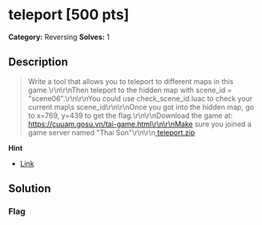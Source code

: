 # teleport [500 pts]

**Category:** Reversing
**Solves:** 1

## Description
>Write a tool that allows you to teleport to different maps in this game.\r\n\r\nThen teleport to the hidden map with scene_id = "scene06".\r\n\r\nYou could use check_scene_id.luac to check your current map\s scene_id\r\n\r\nOnce you got into the hidden map, go to x=769, y=439 to get the flag.\r\n\r\nDownload the game at: https://cuuam.gosu.vn/tai-game.html\r\n\r\nMake sure you joined a game server named "Thai Son"\r\n\r\n<a href="https://drive.google.com/file/d/1ca14-j8GGew6bNR_Hb18FQkiCHj02fQx/view"> teleport.zip </a>

**Hint**
* [Link](https://imgur.com/a/NotMWkZ)

## Solution

### Flag

